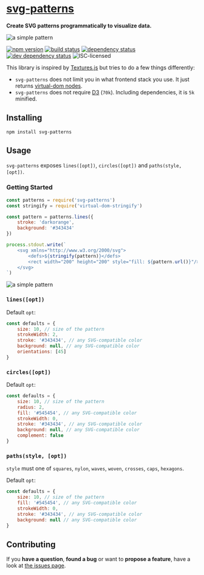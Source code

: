 # [svg-patterns](http://jannisr.de/svg-patterns/)

**Create SVG patterns programmatically to visualize data.**

![a simple pattern](https://cdn.rawgit.com/derhuerst/svg-patterns/master/examples/kitchen-sink.svg)

[![npm version](https://img.shields.io/npm/v/svg-patterns.svg)](https://www.npmjs.com/package/svg-patterns)
[![build status](https://img.shields.io/travis/derhuerst/svg-patterns.svg)](https://travis-ci.org/derhuerst/svg-patterns)
[![dependency status](https://img.shields.io/david/derhuerst/svg-patterns.svg)](https://david-dm.org/derhuerst/svg-patterns)
[![dev dependency status](https://img.shields.io/david/dev/derhuerst/svg-patterns.svg)](https://david-dm.org/derhuerst/svg-patterns#info=devDependencies)
![ISC-licensed](https://img.shields.io/github/license/derhuerst/svg-patterns.svg)

This library is inspired by [Textures.js](http://riccardoscalco.github.io/textures/) but tries to do a few things differently:

- `svg-patterns` does not limit you in what frontend stack you use. It just returns [virtual-dom nodes](https://github.com/Matt-Esch/virtual-dom#dom-model).
- `svg-patterns` does not require [D3](https://d3js.org/) (`70k`). Including dependencies, it is `5k` minified.


## Installing

```shell
npm install svg-patterns
```


## Usage

`svg-patterns` exposes `lines([opt])`, `circles([opt])` and `paths(style, [opt])`.

### Getting Started

```js
const patterns = require('svg-patterns')
const stringify = require('virtual-dom-stringify')

const pattern = patterns.lines({
	stroke: 'darkorange',
	background: '#343434'
})

process.stdout.write(`
	<svg xmlns="http://www.w3.org/2000/svg">
		<defs>${stringify(pattern)}</defs>
		<rect width="200" height="200" style="fill: ${pattern.url()}"/>
	</svg>
`)
```

![a simple pattern](https://cdn.rawgit.com/derhuerst/svg-patterns/master/examples/simple.svg)

### `lines([opt])`

Default `opt`:

```js
const defaults = {
	size: 10, // size of the pattern
	strokeWidth: 2,
	stroke: '#343434', // any SVG-compatible color
	background: null, // any SVG-compatible color
	orientations: [45]
}
```

### `circles([opt])`

Default `opt`:

```js
const defaults = {
	size: 10, // size of the pattern
	radius: 2,
	fill: '#545454', // any SVG-compatible color
	strokeWidth: 0,
	stroke: '#343434', // any SVG-compatible color
	background: null, // any SVG-compatible color
	complement: false
}
```

### `paths(style, [opt])`

`style` must one of `squares`, `nylon`, `waves`, `woven`, `crosses`, `caps`, `hexagons`.

Default `opt`:

```js
const defaults = {
	size: 10, // size of the pattern
	fill: '#545454', // any SVG-compatible color
	strokeWidth: 0,
	stroke: '#343434', // any SVG-compatible color
	background: null // any SVG-compatible color
}
```

## Contributing

If you **have a question**, **found a bug** or want to **propose a feature**, have a look at [the issues page](https://github.com/derhuerst/svg-patterns/issues).
